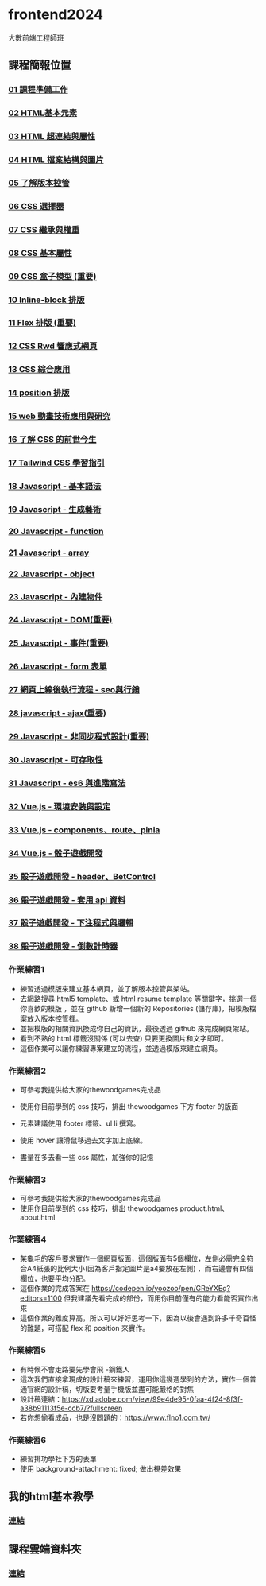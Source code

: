 # frontend2024
大數前端工程師班 

## 課程簡報位置
### [01 課程準備工作](https://docs.google.com/presentation/d/1JQVxFwO-JAhbXKLKet3_492ZxrrNQ4Xx2sVClp20WjY/edit?usp=sharing)
### [02 HTML基本元素](https://docs.google.com/presentation/d/1k_2GG06aQwPh7Szp4Zkd2FaOtyLJWao0_8DA-vF5-xk/edit?usp=sharing)
### [03 HTML 超連結與屬性](https://docs.google.com/presentation/d/1Y6t6ZtbkF11bdtL_spj_5uTOgqm_SgSABJpMs4LDP5M/edit?usp=sharing)
### [04 HTML 檔案結構與圖片](https://docs.google.com/presentation/d/1Srz2MwpPUXNjrx4g21VG8vKUrt5vJGHekKsbspOwAFs/edit?usp=sharing)
### [05 了解版本控管](https://docs.google.com/presentation/d/1gaUhkBZ-Tvf3zcQL4Jmfn4TAD0xIkMN0zAT8lzVPUfw/edit?usp=sharing)
### [06 CSS 選擇器](https://docs.google.com/presentation/d/1AHShNcuvZBiDXuUXnUhtp7kHEd5oMJHQTdvybzGXpq8/edit?usp=sharing)
### [07 CSS 繼承與權重](https://docs.google.com/presentation/d/1KqNtjnHGXSmwKiNg6fmxmbyXCEzt9kBalU0S_u6UpMU/edit?usp=sharing)
### [08 CSS 基本屬性](https://docs.google.com/presentation/d/19fhq3pv023wzAsynH42YXNpaju9hHBviSfcK6T6GNKw/edit?usp=sharing)
### [09 CSS 盒子模型 (重要)](https://docs.google.com/presentation/d/12cOzO02gCTQ3rgGz9tSaZfPAlLk_RmHN2UetZw2QfAo/edit?usp=sharing)
### [10 Inline-block 排版](https://docs.google.com/presentation/d/1A4XMzGgc7cMfToVuNWhOicIG4IPp452iU5SFsGbcsPo/edit?usp=sharing)
### [11 Flex 排版 (重要)](https://docs.google.com/presentation/d/1MngM-LBiTgOIjNDVI1_YTnPfC7n5GjqtysPLPZSGLMw/edit?usp=sharing)
### [12 CSS Rwd 響應式網頁](https://docs.google.com/presentation/d/1pAmbEz2jvd9mCFw99RzwuWRcY-99k9vReF3ZtDwD7hM/edit?usp=sharing)
### [13 CSS 綜合應用](https://docs.google.com/presentation/d/1d2SU-uONRGa7yjk5oWfUgnLdi1ci043s_B9KgJht8lY/edit?usp=sharing)
### [14 position 排版](https://docs.google.com/presentation/d/1J4Amczo0ljpBk6ojme4d-1iyvzG2xwaGmv5F7CRH1dk/edit?usp=sharing)
### [15 web 動畫技術應用與研究](https://docs.google.com/presentation/d/1Thcyh_1txgOiPs93EpO5rTwmqdfWyNSVX16KaCbxFZI/edit?usp=sharing)
### [16 了解 CSS 的前世今生](https://docs.google.com/presentation/d/1CRwx76xc5P8NmWRDlTnY-4nQL_8lzYLtPg1WRsgJ7HU/edit?usp=sharing)
### [17 Tailwind CSS 學習指引](https://docs.google.com/presentation/d/1jT5O4USVY_iHwwTeOPSEReler9zTqIryyIQDyumpuLE/edit?usp=sharing)
### [18 Javascript - 基本語法](https://docs.google.com/presentation/d/15DLaov48sI8cJe4xTaJ5jZpehA8szgcbwWbP70TTV14/edit?usp=sharing)
### [19 Javascript - 生成藝術](https://docs.google.com/presentation/d/1mjz-X6ucxljeCfPUy1dx4GNT0P6i3nzw-5hLu5qPkyo/edit?usp=sharing)
### [20 Javascript - function](https://docs.google.com/presentation/d/1qI8-Z0R0BZJ_BoadZWBV9SY2TLXgw1TjXJ0-LKyzJmA/edit?usp=sharing)
### [21 Javascript - array](https://docs.google.com/presentation/d/1gSOFJ_hS_FjKfhv6GE71VH__PXlo-VAKSA0m-X6tOYk/edit?usp=sharing)
### [22 Javascript - object ](https://docs.google.com/presentation/d/1TiZILDGhvjcjZ2ggBPlvx6y5Ky_cM27bWBb0pTj8V9Y/edit?usp=sharing)
### [23 Javascript - 內建物件](https://docs.google.com/presentation/d/1_nYnisdMsaGvcRvr2V261YZhr9oPrie6OK672FGjZpM/edit?usp=sharing)
### [24 Javascript - DOM(重要)](https://docs.google.com/presentation/d/1GlTgUHvshboVYgrtYOMDqg1MNXcFUIfLLU5XKw1RyPg/edit?usp=sharing)
### [25 Javascript - 事件(重要)](https://docs.google.com/presentation/d/1pa6c3abIHGUtIJLlfoM4jZghbaHJaddPlPOIg6jn6eA/edit?usp=sharing)
### [26 Javascript - form 表單](https://docs.google.com/presentation/d/1lBHoZoMIVVp5T6V75mYPrzN4Ni-c6aXsuafPOF4g4g8/edit?usp=sharing)
### [27 網頁上線後執行流程 - seo與行銷](https://docs.google.com/presentation/d/1ipGeKMt-c4qonCq50Rfu5LxWKDWHpUH73_6zbNX6LWc/edit?usp=sharing)
### [28 javascript - ajax(重要)](https://docs.google.com/presentation/d/1TFwFPo4cGR9czrfCwQAfOFdUNEU10Cnp5T06NLJQZiQ/edit?usp=sharing)
### [29 Javascript - 非同步程式設計(重要)](https://docs.google.com/presentation/d/1W3y5yVp7lZ4aKOPxFKsTtNlR99PuwauMJewZBujwZ9o/edit?usp=sharing)
### [30 Javascript - 可存取性](https://docs.google.com/presentation/d/1tJ6h3tGcbjn_w4tBB4oiFIJk-5XPbt7HT8hc17ZvHNI/edit?usp=sharing)
### [31 Javascript - es6 與進階寫法](https://docs.google.com/presentation/d/1lF26vpaAMwL61cU2CbuXyLJe-EjKhZDtUP63F_ezVTk/edit?usp=sharing)
### [32 Vue.js - 環境安裝與設定](https://docs.google.com/presentation/d/1WE8lSgUiSX3Y4AJx8RfgF1q_m9JO6iq__qEFPqXtTF0/edit?usp=sharing)
### [33 Vue.js - components、route、pinia](https://docs.google.com/presentation/d/1dE5FYZ-Ky2w81Ntap8hXiRLOne4-QR1sSCEzY3HxXsA/edit?usp=sharing)
### [34 Vue.js - 骰子遊戲開發](https://docs.google.com/presentation/d/18H1c8RKsDEbdqZpWsK_RNof7zbtvNg_hiWnu-ih32Bw/edit?usp=sharing)
### [35 骰子遊戲開發 -  header、BetControl](https://docs.google.com/presentation/d/1luFEDAyQRZktksm_DK55pzL8hODCzTOxy3YSesLwXJc/edit?usp=sharing)
### [36 骰子遊戲開發 -  套用 api 資料](https://docs.google.com/presentation/d/1Ch_m-10b12vYDfq-A288fLTgvcR98LpZoYmz_-HJJGo/edit?usp=sharing)
### [37 骰子遊戲開發 - 下注程式與邏輯](https://docs.google.com/presentation/d/1xaNTxGuWVXT-bxNxpjj4lzCvw0Pjl3YIm-EqhDM4wHM/edit?usp=sharing)
### [38 骰子遊戲開發 -  倒數計時器](https://docs.google.com/presentation/d/1SfJytVb9djXR2ASBO-yG3YnIKmasgxnNf92RYGMxQg0/edit?usp=sharing)



### 作業練習1

- 練習透過模版來建立基本網頁，並了解版本控管與架站。
- 去網路搜尋 html5 template、或 html resume template 等關鍵字，挑選一個你喜歡的模版 ，並在 github 新增一個新的 Repositories (儲存庫)，把模版檔案放入版本控管裡。
- 並把模版的相關資訊換成你自己的資訊，最後透過 github 來完成網頁架站。
- 看到不熟的 html 標籤沒關係 (可以去查) 只要更換圖片和文字即可。
- 這個作業可以讓你練習專案建立的流程，並透過模版來建立網頁。

### 作業練習2

- 可參考我提供給大家的thewoodgames完成品
- 使用你目前學到的 css 技巧，排出 thewoodgames 下方 footer 的版面
- 元素建議使用 footer 標籤、ul li 撰寫。
- 使用 hover 讓滑鼠移過去文字加上底線。

- 盡量在多去看一些 css 屬性，加強你的記憶

### 作業練習3

- 可參考我提供給大家的thewoodgames完成品
- 使用你目前學到的 css 技巧，排出 thewoodgames product.html、about.html

### 作業練習4
- 某龜毛的客戶要求實作一個網頁版面，這個版面有5個欄位，左側必需完全符合A4紙張的比例大小(因為客戶指定圖片是a4要放在左側) ，而右邊會有四個欄位，也要平均分配。
- 這個作業的完成答案在 https://codepen.io/yoozoo/pen/GReYXEq?editors=1100 但我建議先看完成的部份，而用你目前僅有的能力看能否實作出來
- 這個作業的難度算高，所以可以好好思考一下，因為以後會遇到許多千奇百怪的難題，可搭配 flex 和 position 來實作。

### 作業練習5
- 有時候不會走路要先學會飛 -鋼鐵人
- 這次我們直接拿現成的設計稿來練習，運用你這幾週學到的方法，實作一個普通官網的設計稿，切版要考量手機版並盡可能嚴格的對焦
- 設計稿連結：https://xd.adobe.com/view/99e4de95-0faa-4f24-8f3f-a38b91113f5e-ccb7/?fullscreen
- 若你想偷看成品，也是沒問題的：https://www.flno1.com.tw/

### 作業練習6
- 練習排功學社下方的表單
- 使用 background-attachment: fixed; 做出視差效果

## 我的html基本教學
### [連結](https://www.youtube.com/watch?v=ozvqtDI4RRE&list=PLq18pMPPU8e0q-m1p1uGHlH_nMs5Zyunu)

## 課程雲端資料夾
### [連結](https://drive.google.com/drive/u/2/folders/1fIceXle_J5QI6y3MRT-saymEh8OUYY2f)
